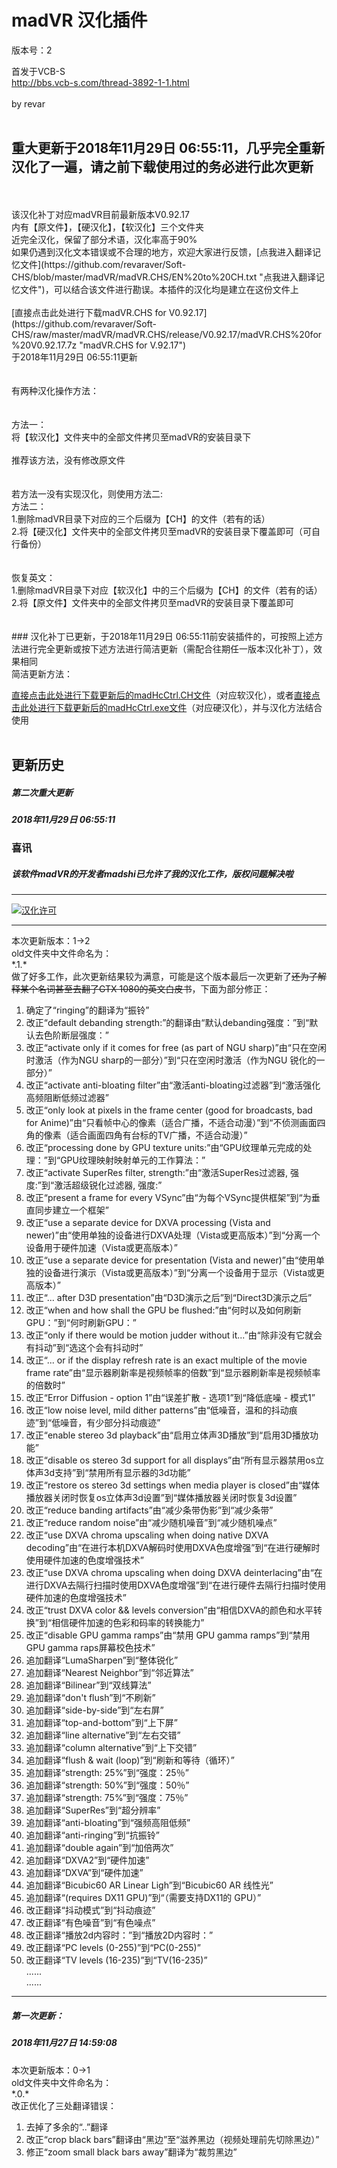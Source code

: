 # madVR 汉化插件

版本号：2

首发于VCB-S<br>
http://bbs.vcb-s.com/thread-3892-1-1.html<br>
<br>
by revar<br>
<br>
## 重大更新于2018年11月29日 06:55:11，几乎完全重新汉化了一遍，请之前下载使用过的务必进行此次更新<br>
<br>

<br>
该汉化补丁对应madVR目前最新版本V0.92.17<br>
内有【原文件】，【硬汉化】，【软汉化】三个文件夹<br>
近完全汉化，保留了部分术语，汉化率高于90%<br>
如果仍遇到汉化文本错误或不合理的地方，欢迎大家进行反馈，[点我进入翻译记忆文件](https://github.com/revaraver/Soft-CHS/blob/master/madVR/madVR.CHS/EN%20to%20CH.txt "点我进入翻译记忆文件")，可以结合该文件进行勘误。本插件的汉化均是建立在这份文件上
<br>
<br>
[直接点击此处进行下载madVR.CHS for V0.92.17](https://github.com/revaraver/Soft-CHS/raw/master/madVR/madVR.CHS/release/V0.92.17/madVR.CHS%20for%20V0.92.17.7z "madVR.CHS for V.92.17")<br>
于2018年11月29日 06:55:11更新<br>
<br>
<br>
有两种汉化操作方法：<br>
<br>
<br>
方法一：<br>
将【软汉化】文件夹中的全部文件拷贝至madVR的安装目录下<br>
<br>
推荐该方法，没有修改原文件<br>
<br>
<br>
若方法一没有实现汉化，则使用方法二:<br>
方法二：<br>
1.删除madVR目录下对应的三个后缀为【CH】的文件（若有的话）<br>
2.将【硬汉化】文件夹中的全部文件拷贝至madVR的安装目录下覆盖即可（可自行备份）<br>
<br>
<br>
恢复英文：<br>
1.删除madVR目录下对应【软汉化】中的三个后缀为【CH】的文件（若有的话）<br>
2.将【原文件】文件夹中的全部文件拷贝至madVR的安装目录下覆盖即可<br>
<br>
<br>
### 汉化补丁已更新，于2018年11月29日 06:55:11前安装插件的，可按照上述方法进行完全更新或按下述方法进行简洁更新（需配合往期任一版本汉化补丁），效果相同  
<br>
简洁更新方法：<br>

[直接点击此处进行下载更新后的madHcCtrl.CH文件](https://github.com/revaraver/Soft-CHS/raw/master/madVR/madVR.CHS/all%20files/V0.92.17/%E8%BD%AF%E6%B1%89%E5%8C%96/madHcCtrl.CH "madHcCtrl.CH")（对应软汉化），或者[直接点击此处进行下载更新后的madHcCtrl.exe文件](https://github.com/revaraver/Soft-CHS/raw/master/madVR/madVR.CHS/all%20files/V0.92.17/%E7%A1%AC%E6%B1%89%E5%8C%96/madHcCtrl.exe "2")（对应硬汉化），并与汉化方法结合使用<br>
<br>

更新历史
--
##### 第二次重大更新
##### 2018年11月29日 06:55:11
### 喜讯
##### 该软件madVR的开发者madshi已允许了我的汉化工作，版权问题解决啦

------------

[![汉化许可](https://github.com/revaraver/Soft-CHS/raw/master/madVR/license.jpg "汉化许可")](https://github.com/revaraver/Soft-CHS/raw/master/madVR/license.jpg "汉化许可")

------------
本次更新版本：1→2<br>
old文件夹中文件命名为：<br>
\*.1.*<br>
做了好多工作，此次更新结果较为满意，可能是这个版本最后一次更新了~~还为了解释某个名词甚至去翻了GTX 1080的英文白皮书~~，下面为部分修正：

1. 确定了“ringing”的翻译为“振铃”
2. 改正“default debanding strength:”的翻译由“默认debanding强度：”到“默认去色阶断层强度：”
3. 改正“activate only if it comes for free (as part of NGU sharp)”由“只在空闲时激活（作为NGU sharp的一部分）”到“只在空闲时激活（作为NGU 锐化的一部分）”
4. 改正“activate anti-bloating filter”由“激活anti-bloating过滤器”到“激活强化高频阻断低频过滤器”
5. 改正“only look at pixels in the frame center  (good for broadcasts, bad for Anime)”由“只看帧中心的像素（适合广播，不适合动漫）”到“不侦测画面四角的像素（适合画面四角有台标的TV广播，不适合动漫）”
6. 改正“processing done by GPU texture units:”由“GPU纹理单元完成的处理：”到“GPU纹理映射映射单元的工作算法：”
7. 改正“activate SuperRes filter, strength:”由“激活SuperRes过滤器, 强度:”到“激活超级锐化过滤器, 强度:”
8. 改正“present a frame for every VSync”由“为每个VSync提供框架”到“为垂直同步建立一个框架”
9. 改正“use a separate device for DXVA processing (Vista and newer)”由“使用单独的设备进行DXVA处理（Vista或更高版本）”到“分离一个设备用于硬件加速（Vista或更高版本）”
10. 改正“use a separate device for presentation (Vista and newer)”由“使用单独的设备进行演示（Vista或更高版本）”到“分离一个设备用于显示（Vista或更高版本）”
11. 改正“... after D3D presentation”由“D3D演示之后”到“Direct3D演示之后”
12. 改正“when and how shall the GPU be flushed:”由“何时以及如何刷新GPU：”到“何时刷新GPU：”
13. 改正“only if there would be motion judder without it...”由“除非没有它就会有抖动”到“选这个会有抖动时”
14. 改正“... or if the display refresh rate is an exact multiple of the movie frame rate”由“显示器刷新率是视频帧率的倍数”到“显示器刷新率是视频帧率的倍数时”
15. 改正“Error Diffusion - option 1”由“误差扩散 - 选项1”到“降低底噪 - 模式1”
16. 改正“low noise level, mild dither patterns”由“低噪音，温和的抖动痕迹”到“低噪音，有少部分抖动痕迹”
17. 改正“enable stereo 3d playback”由“启用立体声3D播放”到“启用3D播放功能”
18. 改正“disable os stereo 3d support for all displays”由“所有显示器禁用os立体声3d支持”到“禁用所有显示器的3d功能”
19. 改正“restore os stereo 3d settings when media player is closed”由“媒体播放器关闭时恢复os立体声3d设置”到“媒体播放器关闭时恢复3d设置”
20. 改正“reduce banding artifacts”由“减少条带伪影”到“减少条带”
21. 改正“reduce random noise”由“减少随机噪音”到“减少随机噪点”
22. 改正“use DXVA chroma upscaling when doing native DXVA decoding”由“在进行本机DXVA解码时使用DXVA色度增强”到“在进行硬解时使用硬件加速的色度增强技术”
23. 改正“use DXVA chroma upscaling when doing DXVA deinterlacing”由“在进行DXVA去隔行扫描时使用DXVA色度增强”到“在进行硬件去隔行扫描时使用硬件加速的色度增强技术”
24. 改正“trust DXVA color && levels conversion”由“相信DXVA的颜色和水平转换”到“相信硬件加速的色彩和码率的转换能力”
25. 改正“disable GPU gamma ramps”由“禁用 GPU gamma ramps”到“禁用 GPU gamma raps屏幕校色技术”
26. 追加翻译“LumaSharpen”到“整体锐化”
27. 追加翻译“Nearest Neighbor”到“邻近算法”
28. 追加翻译“Bilinear”到“双线算法”
29. 追加翻译“don't flush”到“不刷新”
30. 追加翻译“side-by-side”到“左右屏”
31. 追加翻译“top-and-bottom”到“上下屏”
32. 追加翻译“line alternative”到“左右交错”
33. 追加翻译“column alternative”到“上下交错”
34. 追加翻译“flush & wait (loop)”到“刷新和等待（循环）”
35. 追加翻译“strength: 25%”到“强度：25％”
36. 追加翻译“strength: 50%”到“强度：50％”
37. 追加翻译“strength: 75%”到“强度：75％”
38. 追加翻译“SuperRes”到“超分辨率”
39. 追加翻译“anti-bloating”到“强频高阻低频”
40. 追加翻译“anti-ringing”到“抗振铃”
41. 追加翻译“double again”到“加倍两次”
42. 追加翻译“DXVA2”到“硬件加速”
43. 追加翻译“DXVA”到“硬件加速”
44. 追加翻译“Bicubic60 AR Linear Ligh”到“Bicubic60 AR 线性光”
45. 追加翻译“(requires DX11 GPU)”到“（需要支持DX11的 GPU）”
46. 改正翻译“抖动模式”到“抖动痕迹”
47. 改正翻译“有色噪音”到“有色噪点”
48. 改正翻译“播放2d内容时：”到“播放2D内容时：”
49. 改正翻译“PC levels (0-255)”到“PC(0-255)”
50. 改正翻译“TV levels (16-235)”到“TV(16-235)”  
......  
......  


------------


##### 第一次更新：
##### 2018年11月27日 14:59:08
本次更新版本：0→1<br>
old文件夹中文件命名为：<br>
\*.0.*<br>
改正优化了三处翻译错误：<br>
1. 去掉了多余的“..”翻译<br>
2. 改正“crop black bars”翻译由“黑边”至“滋养黑边（视频处理前先切除黑边）”<br>
3. 修正“zoom small black bars away”翻译为“裁剪黑边”<br>
<br>
